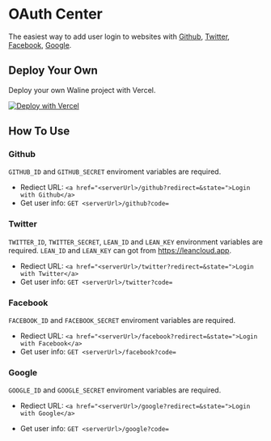 # OAuth Center

The easiest way to add user login to websites with [Github][Github], [Twitter][Twitter], [Facebook][Facebook], [Google][Google].
## Deploy Your Own

Deploy your own Waline project with Vercel.

[![Deploy with Vercel](https://vercel.com/button)](https://vercel.com/import/project?template=https://github.com/walinejs/auth)

## How To Use
### Github

`GITHUB_ID` and `GITHUB_SECRET` enviroment variables are required.

- Rediect URL: `<a href="<serverUrl>/github?redirect=&state=">Login with Github</a>`
- Get user info: `GET <serverUrl>/github?code=`

### Twitter

`TWITTER_ID`, `TWITTER_SECRET`, `LEAN_ID` and `LEAN_KEY` environment variables are required. `LEAN_ID` and `LEAN_KEY` can got from <https://leancloud.app>.

- Rediect URL: `<a href="<serverUrl>/twitter?redirect=&state=">Login with Twitter</a>`
- Get user info: `GET <serverUrl>/twitter?code=`
### Facebook

`FACEBOOK_ID` and `FACEBOOK_SECRET` enviroment variables are required.

- Rediect URL: `<a href="<serverUrl>/facebook?redirect=&state=">Login with Facebook</a>`
- Get user info: `GET <serverUrl>/facebook?code=`

### Google

`GOOGLE_ID` and `GOOGLE_SECRET` enviroment variables are required.

- Rediect URL: `<a href="<serverUrl>/google?redirect=&state=">Login with Google</a>`
- Get user info: `GET <serverUrl>/google?code=`

  [Github]: https://github.com
  [Twitter]: https://twitter.com
  [Facebook]: https://facebook.com
  [Google]: https://google.com

